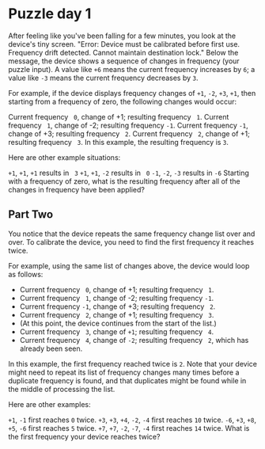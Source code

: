 # Puzzle day 1

After feeling like you've been falling for a few minutes, you look at the device's tiny screen. "Error: Device must be calibrated before first use. Frequency drift detected. Cannot maintain destination lock." Below the message, the device shows a sequence of changes in frequency (your puzzle input). A value like `+6` means the current frequency increases by `6`; a value like `-3` means the current frequency decreases by `3`.

For example, if the device displays frequency changes of `+1`, `-2`, `+3`, `+1`, then starting from a frequency of zero, the following changes would occur:

Current frequency ` 0`, change of +1; resulting frequency ` 1`.
Current frequency ` 1`, change of -2; resulting frequency `-1`.
Current frequency `-1`, change of +3; resulting frequency ` 2`.
Current frequency ` 2`, change of +1; resulting frequency ` 3`.
In this example, the resulting frequency is `3`.

Here are other example situations:

`+1`, `+1`, `+1` results in ` 3`
`+1`, `+1`, `-2` results in ` 0`
`-1`, `-2`, `-3` results in `-6`
Starting with a frequency of zero, what is the resulting frequency after all of the changes in frequency have been applied?

## Part Two

You notice that the device repeats the same frequency change list over and over. To calibrate the device, you need to find the first frequency it reaches twice.

For example, using the same list of changes above, the device would loop as follows:

- Current frequency ` 0`, change of +1; resulting frequency ` 1`.
- Current frequency ` 1`, change of -2; resulting frequency `-1`.
- Current frequency `-1`, change of +3; resulting frequency ` 2`.
- Current frequency ` 2`, change of +1; resulting frequency ` 3`.
- (At this point, the device continues from the start of the list.)
- Current frequency ` 3`, change of `+1`; resulting frequency ` 4`.
- Current frequency ` 4`, change of `-2`; resulting frequency ` 2`, which has already been seen.

In this example, the first frequency reached twice is `2`. Note that your device might need to repeat its list of frequency changes many times before a duplicate frequency is found, and that duplicates might be found while in the middle of processing the list.

Here are other examples:

`+1`, `-1` first reaches `0` twice.
`+3`, `+3`, `+4`, `-2`, `-4` first reaches `10` twice.
`-6`, `+3`, `+8`, `+5`, `-6` first reaches `5` twice.
`+7`, `+7`, `-2`, `-7`, `-4` first reaches `14` twice.
What is the first frequency your device reaches twice?
